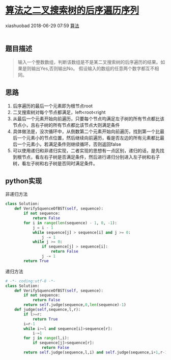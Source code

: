<div class="blog-article">
    <h1><a href="p.html?p=算法/算法之二叉搜索树的后序遍历序列" class="title">算法之二叉搜索树的后序遍历序列</a></h1>
    <span class="author">xiashuobad</span>
    <span class="time">2018-06-29 07:59</span>
    <span><a href="tags.html?t=算法" class="tag">算法</a></span>
    </div>
<br/>

## 题目描述 ##
> 输入一个整数数组，判断该数组是不是某二叉搜索树的后序遍历的结果。如果是则输出Yes,否则输出No。
假设输入的数组的任意两个数字都互不相同。
## 思路 ##
1. 后序遍历的最后一个元素即为根节点root
2. 二叉搜索树对每个节点都满足，left<root<right
3. 从最后一个元素开始向前遍历，只要每个节点均满足左子树的所有节点都比该节点小，且右子树的所有节点都比该节点大则满足条件
4. 具体做法是，没次循环中，从倒数第二个元素开始向前遍历，找到第一个比最后一个元素小的节点位置，然后继续向前遍历，看是否左边的所有元素都比最后一个元素小，若满足条件则继续循环，否则返回false
5. 可以使用递归和非递归实现，二者实现的思想有一点区别，递归的话，是先找到根节点，看左右子树是否满足条件，然后进行递归分别进入左子树和右子树，看左子树和右子树是否同时满足条件。

## python实现 ##
非递归方法

```python
class Solution:
    def VerifySquenceOfBST(self, sequence):
        if not sequence:
            return False
        for i in range(len(sequence) - 1, 0, -1):
            j = i - 1
            while sequence[j] > sequence[i] and j >= 0:
                j -= 1
            while j >= 0:
                if sequence[j] > sequence[i]:
                    return False
                j -= 1
        return True
```
递归方法

```python
# -*- coding:utf-8 -*-
class Solution:
    def VerifySquenceOfBST(self, sequence):
        if not sequence:
            return False
        return self.judge(sequence,0,len(sequence)-1)
    def judge(self,sequence,l,r):
        if l>=r:
            return True
        i=r-1
        while i>=l and sequence[i]>sequence[r]:
            i-=1
        for j in range(l,i):
            if sequence[j]>sequence[r]:
                return False
        return self.judge(sequence,l,i) and self.judge(sequence,i+1,r-1)
```